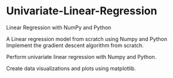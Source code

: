 # Univariate-Linear-Regression
 Linear Regression with NumPy and Python

A Linear regression model from scratch using Numpy and Python
 Implement the gradient descent algorithm from scratch.

 Perform univariate linear regression with Numpy and Python.

 Create data visualizations and plots using matplotlib.
